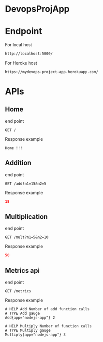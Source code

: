 # DevopsProjApp

# Endpoint 

 For local host 
```sh
http://localhost:5000/
```
 For Heroku host 
```sh
https://mydevops-project-app.herokuapp.com/
```

# APIs
## Home

end point 
```http
GET /
```

 Response example

```string
Home !!!
```

## Addition

end point 
```http
GET /add?n1=15&n2=5
```

 Response example

```json
15
```

## Multiplication

end point 
```http
GET /mult?n1=5&n2=10
```

 Response example

```json
50
```

## Metrics api

end point 
```http
GET /metrics
```

 Response example

```string
# HELP Add Number of add function calls
# TYPE Add gauge
Add{app="nodejs-app"} 2

# HELP Multiply Number of function calls
# TYPE Multiply gauge
Multiply{app="nodejs-app"} 3
```







